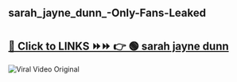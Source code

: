 
 ## sarah_jayne_dunn_-Only-Fans-Leaked

# <h2><a href="https://clipsfans.com/sarah_jayne_dunn_&ref=git">🔗 Click to LINKS ⏩⏩ 👉 🟢 sarah jayne dunn  </a></h2>

<a href="https://clipsfans.com/sarah_jayne_dunn_&ref=git" rel="nofollow" data-target="animated-image.originalLink"><img src="https://i.ibb.co.com/xMMVF88/686577567.gif" alt="Viral Video Original" style="max-width: 100%; display: inline-block;" data-target="animated-image.originalImage"></a>
